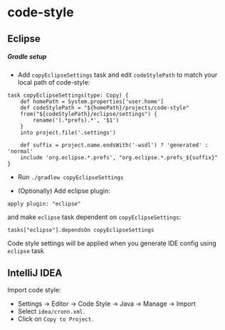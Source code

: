 code-style
=======

Eclipse
-------
##### Gradle setup
* Add `copyEclipseSettings` task and edit `codeStylePath` to match your local path of code-style:
```
task copyEclipseSettings(type: Copy) {
    def homePath = System.properties['user.home']
    def codeStylePath = "${homePath}/projects/code-style"
    from("${codeStylePath}/eclipse/settings") {
        rename('(.*prefs).*', '$1')
    }
    into project.file('.settings')

    def suffix = project.name.endsWith('-wsdl') ? 'generated' : 'normal'
    include 'org.eclipse.*.prefs', "org.eclipse.*.prefs_${suffix}"
}
```
* Run `./gradlew copyEclipseSettings`

* (Optionally) Add eclipse plugin:
```
apply plugin: "eclipse"
```
and make `eclipse` task dependent on `copyEclipseSettings`:
```
tasks["eclipse"].dependsOn copyEclipseSettings
```
Code style settings will be applied when you generate IDE config using `eclipse` task


IntelliJ IDEA
---------------------
Import code style:
 * Settings -> Editor -> Code Style -> Java -> Manage -> Import
 * Select `idea/cronn.xml`.
 * Click on `Copy to Project`.
